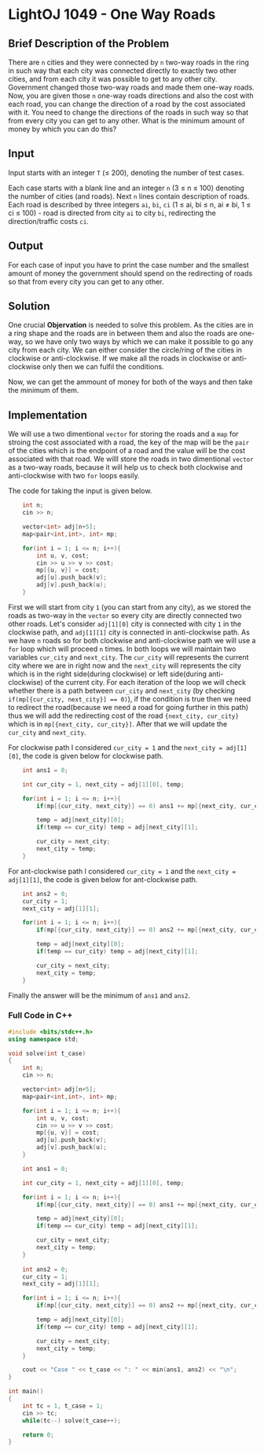# LightOJ 1049 - One Way Roads

## Brief Description of the Problem

There are `n` cities and they were connected by `n` two-way roads in the ring in such way that each city was connected directly to exactly two other cities, and from each city it was possible to get to any other city. Government changed those two-way roads and made them one-way roads. Now, you are given those `n` one-way roads directions and also the cost with each road, you can change the direction of a road by the cost associated with it. You need to change the directions of the roads in such way so that from every city you can get to any other. What is the minimum amount of money by which you can do this?

## Input

Input starts with an integer `T` (≤ 200), denoting the number of test cases.

Each case starts with a blank line and an integer `n` (3 ≤ n ≤ 100) denoting the number of cities (and roads). Next `n` lines contain description of roads. Each road is described by three integers `ai`, `bi`, `ci` (1 ≤ ai, bi ≤ n, ai ≠ bi, 1 ≤ ci ≤ 100) - road is directed from city `ai` to city `bi`, redirecting the direction/traffic costs `ci`.

## Output

For each case of input you have to print the case number and the smallest amount of money the government should spend on the redirecting of roads so that from every city you can get to any other.


## Solution

One crucial **Objervation** is needed to solve this problem. As the cities are in a ring shape and the roads are in between them and also the roads are one-way, so we have only two ways by which we can make it possible to go any city from each city. We can either consider the circle/ring of the cities in clockwise or anti-clockwise. If we make all the roads in clockwise or anti-clockwise only then we can fulfil the conditions. 

Now, we can get the ammount of money for both of the ways and then take the minimum of them. 


## Implementation

We will use a two dimentional `vector` for storing the roads and a `map` for stroing the cost associated with a road, the key of the map will be the `pair` of the cities which is the endpoint of a road and the value will be the cost associated with that road. We willl store the roads in two dimentional `vector` as a two-way roads, because  it will help us to check both clockwise and anti-clockwise with two `for` loops easily.  

The code for taking the input is given below.

```C++
    int n;
    cin >> n;

    vector<int> adj[n+5];
    map<pair<int,int>, int> mp;

    for(int i = 1; i <= n; i++){
        int u, v, cost;
        cin >> u >> v >> cost;
        mp[{u, v}] = cost;
        adj[u].push_back(v);
        adj[v].push_back(u);
    }
```

First we will start from city `1` (you can start from any city), as we stored the roads as two-way in the `vector` so every city are directly connected two other roads. Let's consider `adj[1][0]` city is connected with city `1` in the clockwise path, and `adj[1][1]` city is connected in anti-clockwise path. As we have `n` roads so for both clockwise and anti-clockwise path we will use a `for` loop which will proceed `n` times. In both loops we will maintain two variables `cur_city` and `next_city`. The `cur_city` will represents the current city where we are in right now and the `next_city` will represents the city which is in the right side(during clockwise) or left side(during anti-clockwise) of the current city. For each iteration of the loop we will check whether there is a path between `cur_city` and `next_city` (by checking `if(mp[{cur_city, next_city}] == 0)`), if the condition is true then we need to redirect the road(because we need a road for going further in this path) thus we will add the redirecting cost of the road `{next_city, cur_city}` which is in `mp[{next_city, cur_city}]`. After that we will update the `cur_city` and `next_city`.


For clockwise path I considered `cur_city = 1` and the `next_city = adj[1][0]`, the code is given below for clockwise path.

```C++
    int ans1 = 0;

    int cur_city = 1, next_city = adj[1][0], temp;

    for(int i = 1; i <= n; i++){
        if(mp[{cur_city, next_city}] == 0) ans1 += mp[{next_city, cur_city}];

        temp = adj[next_city][0];
        if(temp == cur_city) temp = adj[next_city][1];

        cur_city = next_city;
        next_city = temp;
    }
```

For ant-clockwise path I considered `cur_city = 1` and the `next_city = adj[1][1]`, the code is given below for ant-clockwise path.

```C++
    int ans2 = 0;
    cur_city = 1;
    next_city = adj[1][1];

    for(int i = 1; i <= n; i++){
        if(mp[{cur_city, next_city}] == 0) ans2 += mp[{next_city, cur_city}];

        temp = adj[next_city][0];
        if(temp == cur_city) temp = adj[next_city][1];

        cur_city = next_city;
        next_city = temp;
    }
```

Finally the answer will be the minimum of `ans1` and `ans2`.


### Full Code in C++

```C++
#include <bits/stdc++.h>
using namespace std;

void solve(int t_case)
{
    int n;
    cin >> n;

    vector<int> adj[n+5];
    map<pair<int,int>, int> mp;

    for(int i = 1; i <= n; i++){
        int u, v, cost;
        cin >> u >> v >> cost;
        mp[{u, v}] = cost;
        adj[u].push_back(v);
        adj[v].push_back(u);
    }

    int ans1 = 0;

    int cur_city = 1, next_city = adj[1][0], temp;

    for(int i = 1; i <= n; i++){
        if(mp[{cur_city, next_city}] == 0) ans1 += mp[{next_city, cur_city}];

        temp = adj[next_city][0];
        if(temp == cur_city) temp = adj[next_city][1];

        cur_city = next_city;
        next_city = temp;
    }
    
    int ans2 = 0;
    cur_city = 1;
    next_city = adj[1][1];

    for(int i = 1; i <= n; i++){
        if(mp[{cur_city, next_city}] == 0) ans2 += mp[{next_city, cur_city}];

        temp = adj[next_city][0];
        if(temp == cur_city) temp = adj[next_city][1];

        cur_city = next_city;
        next_city = temp;
    }

    cout << "Case " << t_case << ": " << min(ans1, ans2) << "\n";
}

int main()
{
    int tc = 1, t_case = 1;
    cin >> tc;
    while(tc--) solve(t_case++);

    return 0;
}

```